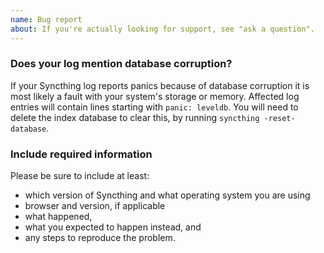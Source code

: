 ```yaml
---
name: Bug report
about: If you're actually looking for support, see "ask a question".
---
```


### Does your log mention database corruption?

If your Syncthing log reports panics because of database corruption it is
most likely a fault with your system's storage or memory. Affected log
entries will contain lines starting with `panic: leveldb`. You will need to
delete the index database to clear this, by running `syncthing
-reset-database`.

### Include required information

Please be sure to include at least:

 - which version of Syncthing and what operating system you are using
 - browser and version, if applicable
 - what happened,
 - what you expected to happen instead, and
 - any steps to reproduce the problem.
